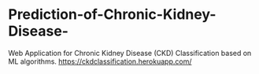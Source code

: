 # Prediction-of-Chronic-Kidney-Disease-
Web Application for Chronic Kidney Disease (CKD) Classification based on ML algorithms. https://ckdclassification.herokuapp.com/

